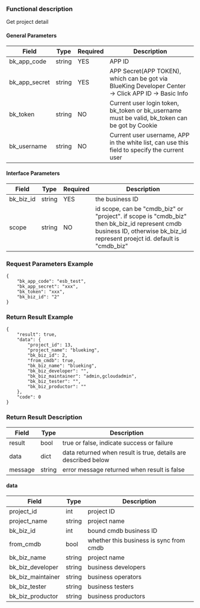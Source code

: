 ### Functional description

Get project detail

#### General Parameters

|   Field         |  Type       | Required |  Description    |
|-----------------|-------------|---------|------------------|
|   bk_app_code   |   string    |   YES    |  APP ID |
|   bk_app_secret |   string    |   YES    |  APP Secret(APP TOKEN), which can be got via BlueKing Developer Center -> Click APP ID -> Basic Info |
|   bk_token      |   string    |   NO     |  Current user login token, bk_token or bk_username must be valid, bk_token can be got by Cookie      |
|   bk_username   |   string    |   NO     |  Current user username, APP in the white list, can use this field to specify the current user        |

#### Interface Parameters

|   Field         |  Type       | Required |  Description     |
|-----------------|-------------|---------|------------------|
|   bk_biz_id   |   string   |   YES   |  the business ID             |
|   scope       |   string     |   NO   | id scope, can be "cmdb_biz" or "project". if scope is "cmdb_biz" then bk_biz_id represent cmdb business ID, otherwise bk_biz_id represent proejct id. default is "cmdb_biz" |

### Request Parameters Example

```
{
    "bk_app_code": "esb_test",
    "bk_app_secret": "xxx",
    "bk_token": "xxx",
    "bk_biz_id": "2"
}
```

### Return Result Example

```
{
    "result": true,
    "data": {
        "project_id": 13,
        "project_name": "blueking",
        "bk_biz_id": 2,
        "from_cmdb": true,
        "bk_biz_name": "blueking",
        "bk_biz_developer": "",
        "bk_biz_maintainer": "admin,gcloudadmin",
        "bk_biz_tester": "",
        "bk_biz_productor": ""
    },
    "code": 0
}
```

### Return Result Description

| Field      | Type      | Description      |
|-----------|----------|-----------|
|  result   |    bool    |      true or false, indicate success or failure                      |
|  data     |    dict    |      data returned when result is true, details are described below  |
|  message  |    string  |      error message returned when result is false                     |

#### data
| Field      | Type      | Description      |
| ------------  | ---------- | ------------------------------ |
|  project_id | int        | project ID       |
|  project_name  | string     | project name           |
|  bk_biz_id | int        | bound cmdb business ID       |
|  from_cmdb | bool        | whether this business is sync from cmdb       |
|  bk_biz_name  | string     | project name           |
|  bk_biz_developer  | string     | business developers           |
|  bk_biz_maintainer  | string     | business operators           |
|  bk_biz_tester  | string     | business testers           |
|  bk_biz_productor  | string     | business productors           |
